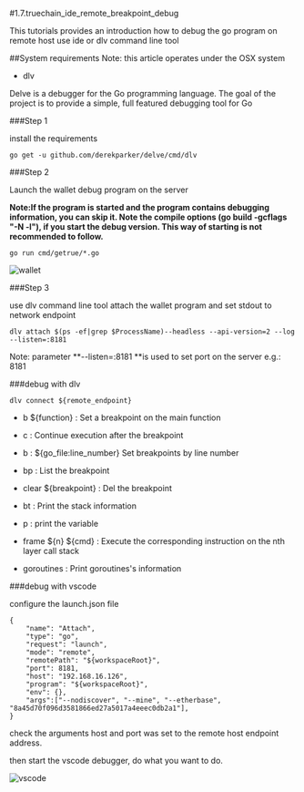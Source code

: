 #1.7.truechain\_ide\_remote\_breakpoint\_debug

This tutorials provides an introduction how to debug the go program on remote host use ide or dlv command line tool

##System requirements
Note: this article operates under the OSX system

* dlv

Delve is a debugger for the Go programming language. The goal of the project is to provide a simple, full featured debugging tool for Go



###Step 1

install the requirements

```
go get -u github.com/derekparker/delve/cmd/dlv

```

###Step 2

Launch the wallet debug program on the server

**Note:If the program is started and the program contains debugging information, you can skip it. Note the compile options (go build -gcflags "-N -l"), if you start the debug version. This way of starting is not recommended to follow.**

```
go run cmd/getrue/*.go
```

![wallet](https://raw.githubusercontent.com/wiki/yangguanglu/pics/runserverprogram.jpg)


###Step 3

use dlv command line tool attach the wallet program and set stdout to network endpoint 

```
dlv attach $(ps -ef|grep $ProcessName)--headless --api-version=2 --log --listen=:8181
```

Note:  parameter **--listen=:8181 **is used to set port on the server e.g.: 8181


###debug with dlv

```
dlv connect ${remote_endpoint}

```

* b ${function} : Set a breakpoint on the main function

* c : Continue execution after the breakpoint

* b : ${go\_file:line\_number} Set breakpoints by line number

* bp : List the breakpoint 

* clear ${breakpoint} : Del the breakpoint

* bt : Print the stack information

* p : print the variable

* frame ${n} ${cmd} : Execute the corresponding instruction on the nth layer call stack

* goroutines : Print goroutines's information

###debug with vscode

configure the launch.json file
 
```
{
    "name": "Attach",
    "type": "go",
    "request": "launch",
    "mode": "remote",
    "remotePath": "${workspaceRoot}",
    "port": 8181,
    "host": "192.168.16.126",
    "program": "${workspaceRoot}",
    "env": {},
    "args":["--nodiscover", "--mine", "--etherbase", "8a45d70f096d3581866ed27a5017a4eeec0db2a1"],
}
```
check the arguments host and port was set to the remote host endpoint address.

then start the vscode debugger, do what you want to do.

![vscode](https://raw.githubusercontent.com/wiki/yangguanglu/pics/debugvscode.jpg)